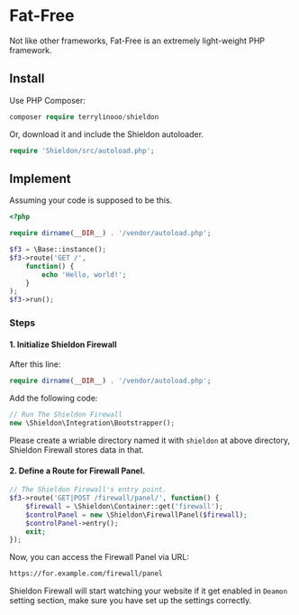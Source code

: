 # Fat-Free

Not like other frameworks, Fat-Free is an extremely light-weight PHP framework.

## Install

Use PHP Composer:

```php
composer require terrylinooo/shieldon
```

Or, download it and include the Shieldon autoloader.
```php
require 'Shieldon/src/autoload.php';
```

## Implement

Assuming your code is supposed to be this.

```php
<?php

require dirname(__DIR__) . '/vendor/autoload.php';

$f3 = \Base::instance();
$f3->route('GET /',
    function() {
        echo 'Hello, world!';
    }
);
$f3->run();

```

### Steps

#### 1. Initialize Shieldon Firewall

After this line:

```php
require dirname(__DIR__) . '/vendor/autoload.php';
```
Add the following code:

```php
// Run The Shieldon Firewall
new \Shieldon\Integration\Bootstrapper();
```

Please create a wriable directory named it with `shieldon` at above directory, Shieldon Firewall stores data in that.


#### 2.  Define a Route for Firewall Panel.

```php
// The Shieldon Firewall's entry point.
$f3->route('GET|POST /firewall/panel/', function() {
    $firewall = \Shieldon\Container::get('firewall');
    $controlPanel = new \Shieldon\FirewallPanel($firewall);
    $controlPanel->entry();
    exit;
});
```

Now, you can access the Firewall Panel via URL:

```bash
https://for.example.com/firewall/panel
```

Shieldon Firewall will start watching your website if it get enabled in `Deamon` setting section, make sure you have set up the settings correctly.